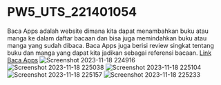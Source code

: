 # PW5_UTS_221401054
Baca Apps adalah website dimana kita dapat menambahkan buku atau manga ke dalam daftar bacaan dan bisa juga memindahkan buku atau manga yang sudah dibaca. 
Baca Apps juga berisi review singkat tentang buku dan manga yang dapat kita jadikan sebagai referensi bacaan.
[Link Baca Apps](https://trisatria-054.github.io/PW5_UTS_221401054/)
![Screenshot 2023-11-18 224916](https://github.com/TriSatria-054/PW5_UTS_221401054/assets/69002190/1d961b87-14c3-4a37-8d63-4f7215df4491)
![Screenshot 2023-11-18 225038](https://github.com/TriSatria-054/PW5_UTS_221401054/assets/69002190/5ab1f026-8eb8-4109-87a0-c0dcd62983c3)
![Screenshot 2023-11-18 225104](https://github.com/TriSatria-054/PW5_UTS_221401054/assets/69002190/548ae94f-ddea-4fd8-ab09-5e40312140dd)
![Screenshot 2023-11-18 225157](https://github.com/TriSatria-054/PW5_UTS_221401054/assets/69002190/3af5d838-7600-4949-94f6-f23cfac19675)
![Screenshot 2023-11-18 225233](https://github.com/TriSatria-054/PW5_UTS_221401054/assets/69002190/486cb597-647f-4714-8f72-66ca62dd95a7)
